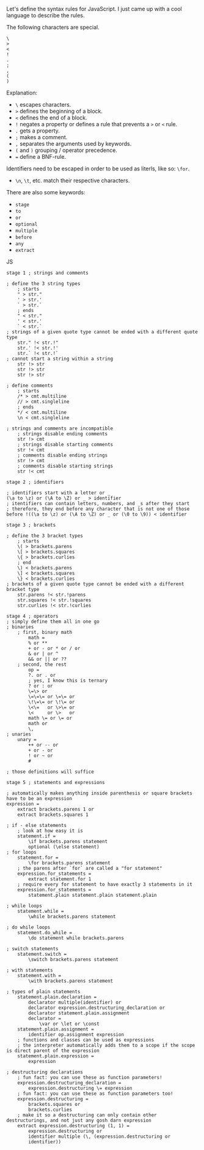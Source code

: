 
Let's define the syntax rules for JavaScript. I just came up with a cool language to describe the rules.

The following characters are special.

```
\
>
<
!
.
;
,
(
)
```

Explanation:
* `\` escapes characters.
* `>` defines the beginning of a block.
* `<` defines the end of a block.
* `!` negates a property or defines a rule that prevents a `>` or `<` rule.
* `.` gets a property.
* `;` makes a comment.
* `,` separates the arguments used by keywords.
* `(` and `)` grouping / operator precedence.
* `=` define a BNF-rule.

Identifiers need to be escaped in order to be used as literls, like so: `\for`.
* `\n`, `\t`, etc. match their respective characters.

There are also some keywords:
* `stage`
* `to`
* `or`
* `optional`
* `multiple`
* `before`
* `any`
* `extract`

JS

```
stage 1 ; strings and comments

; define the 3 string types
    ; starts
    " > str."
    ' > str.'
    ` > str.`
    ; ends
    " < str."
    ' < str.'
    ` < str.`
; strings of a given quote type cannot be ended with a different quote type
    str." !< str.!"
    str.' !< str.!'
    str.` !< str.!`
; cannot start a string within a string
    str !> str
    str !> str
    str !> str

; define comments
    ; starts
    /* > cmt.multiline
    // > cmt.singleline
    ; ends
    */ < cmt.multiline
    \n < cmt.singleline

; strings and comments are incompatible
    ; strings disable ending comments
    str !> cmt
    ; strings disable starting comments
    str !< cmt
    ; comments disable ending strings
    str !> cmt
    ; comments disable starting strings
    str !< cmt

stage 2 ; identifiers

; identifiers start with a letter or _
(\a to \z) or (\A to \Z) or _ > identifier
; itentifiers can contain letters, numbers, and _s after they start
; therefore, they end before any character that is not one of those
before !((\a to \z) or (\A to \Z) or _ or (\0 to \9)) < identifier

stage 3 ; brackets

; define the 3 bracket types
    ; starts
    \( > brackets.parens
    \[ > brackets.squares
    \{ > brackets.curlies
    ; end
    \) < brackets.parens
    \] < brackets.squares
    \} < brackets.curlies
; brackets of a given quote type cannot be ended with a different bracket type
    str.parens !< str.!parens
    str.squares !< str.!squares
    str.curlies !< str.!curlies

stage 4 ; operators
; simply define them all in one go
; binaries
    ; first, binary math
        math =
        % or **
        + or - or * or / or
        & or | or ^
        && or || or ??
    ; second, the rest
        op =
        ?. or . or
        ; yes, I know this is ternary
        ? or : or
        \=\> or
        \=\=\= or \=\= or
        \!\=\= or \!\= or
        \<\=   or \>\= or
        \<     or \>   or
        math \= or \= or
        math or
        \,
; unaries
    unary =
        ++ or -- or
        + or - or
        ! or ~ or
        #

; those definitions will suffice

stage 5 ; statements and expressions

; automatically makes anything inside parenthesis or square brackets have to be an expression
expression =
    extract brackets.parens 1 or
    extract brackets.squares 1

; if - else statements
    ; look at how easy it is
    statement.if =
        \if brackets.parens statement
        optional (\else statement)
; for loops
    statement.for =
        \for brackets.parens statement
    ; the parens after `for` are called a "for statement"
    expression.for_statements =
        extract statement.for 1
    ; require every for statement to have exactly 3 statements in it
    expression.for_statements =
        statement.plain statement.plain statement.plain

; while loops
    statement.while =
        \while brackets.parens statement

; do while loops
    statement.do_while =
        \do statement while brackets.parens

; switch statements
    statement.switch =
        \switch brackets.parens statement

; with statements
    statement.with =
        \with brackets.parens statement

; types of plain statements
    statement.plain.declaration =
        declarator multiple(identifier) or
        declarator expression.destructuring_declaration or
        declarator statement.plain.assignment
        declarator =
            \var or \let or \const
    statement.plain.assignment =
        identifier op.assignment expression
    ; functions and classes can be used as expressions
    ; the interpreter automatically adds them to a scope if the scope is direct parent of the expression
    statement.plain.expression =
        expression

; destructuring declarations
    ; fun fact: you can use these as function parameters!
    expression.destructuring_declaration =
        expression.destructuring \= expression
    ; fun fact: you can use these as function parameters too!
    expression.destructuring =
        brackets.squares or
        brackets.curlies
    ; make it so a destructuring can only contain other destructurings, and not just any gosh darn expression
    extract expression.destructuring (1, 1) =
        expression.destructuring or
        identifier multiple (\, (expression.destructuring or
        identifier))

```




